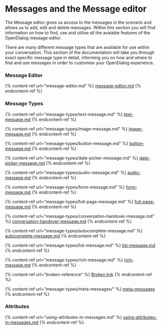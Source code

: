 # Messages and the Message editor

The Message editor gives us access to the messages in the scenario and allows us to add, edit and delete messages. Within this section you will find information on how to find, use and utilise all the avaiable features of the OpenDialog message editor.

There are many different message types that are available for use within your conversation. This section of the documentation will take you through exact specific message type in detail, informing you on how and where to find and use messages in order to customise your OpenDialog experience.

### Message Editor

{% content-ref url="message-editor.md" %}
[message-editor.md](message-editor.md)
{% endcontent-ref %}

### Message Types

{% content-ref url="message-types/text-message.md" %}
[text-message.md](message-types/text-message.md)
{% endcontent-ref %}

{% content-ref url="message-types/image-message.md" %}
[image-message.md](message-types/image-message.md)
{% endcontent-ref %}

{% content-ref url="message-types/button-message.md" %}
[button-message.md](message-types/button-message.md)
{% endcontent-ref %}

{% content-ref url="message-types/date-picker-message.md" %}
[date-picker-message.md](message-types/date-picker-message.md)
{% endcontent-ref %}

{% content-ref url="message-types/audio-message.md" %}
[audio-message.md](message-types/audio-message.md)
{% endcontent-ref %}

{% content-ref url="message-types/form-message.md" %}
[form-message.md](message-types/form-message.md)
{% endcontent-ref %}

{% content-ref url="message-types/full-page-message.md" %}
[full-page-message.md](message-types/full-page-message.md)
{% endcontent-ref %}

{% content-ref url="message-types/conversation-handover-message.md" %}
[conversation-handover-message.md](message-types/conversation-handover-message.md)
{% endcontent-ref %}

{% content-ref url="message-types/autocomplete-message.md" %}
[autocomplete-message.md](message-types/autocomplete-message.md)
{% endcontent-ref %}

{% content-ref url="message-types/list-message.md" %}
[list-message.md](message-types/list-message.md)
{% endcontent-ref %}

{% content-ref url="message-types/rich-message.md" %}
[rich-message.md](message-types/rich-message.md)
{% endcontent-ref %}

{% content-ref url="broken-reference" %}
[Broken link](broken-reference)
{% endcontent-ref %}

{% content-ref url="message-types/meta-messages/" %}
[meta-messages](message-types/meta-messages/)
{% endcontent-ref %}

### Attributes

{% content-ref url="using-attributes-in-messages.md" %}
[using-attributes-in-messages.md](using-attributes-in-messages.md)
{% endcontent-ref %}
